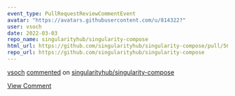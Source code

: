 ```yaml
---
event_type: PullRequestReviewCommentEvent
avatar: "https://avatars.githubusercontent.com/u/814322?"
user: vsoch
date: 2022-03-03
repo_name: singularityhub/singularity-compose
html_url: https://github.com/singularityhub/singularity-compose/pull/56#discussion_r818209698
repo_url: https://github.com/singularityhub/singularity-compose
---
```


<a href='https://github.com/vsoch' target='_blank'>vsoch</a> <a href='https://github.com/singularityhub/singularity-compose/pull/56#discussion_r818209698' target='_blank'>commented</a> on <a href='https://github.com/singularityhub/singularity-compose' target='_blank'>singularityhub/singularity-compose</a>

<a href='https://github.com/singularityhub/singularity-compose/pull/56#discussion_r818209698' target='_blank'>View Comment</a>